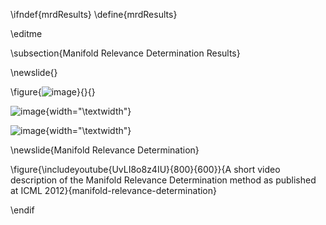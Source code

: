 \ifndef{mrdResults}
\define{mrdResults}

\editme

\subsection{Manifold Relevance Determination Results}

\newslide{}

<!--frame start-->
\figure{![image](../../../gplvm/tex/diagrams/andreasDeepTalk)}{}{}

![image](../../../gplvm/tex/diagrams/andreasDeepTalk){width="\textwidth"}

![image](../../../gplvm/tex/diagrams/andreasDeepTalk){width="\textwidth"}

\newslide{Manifold Relevance Determination}

\figure{\includeyoutube{UvLI8o8z4IU}{800}{600}}{A short video description of the Manifold Relevance Determination method as published at ICML 2012}{manifold-relevance-determination}

\endif

<!--frame end-->


